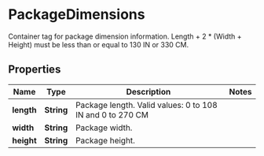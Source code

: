 

# PackageDimensions

Container tag for package dimension information.  Length + 2 * (Width + Height) must be less than or equal to 130 IN or 330 CM.

## Properties

| Name | Type | Description | Notes |
|------------ | ------------- | ------------- | -------------|
|**length** | **String** | Package length.  Valid values: 0 to 108 IN and 0 to 270 CM |  |
|**width** | **String** | Package width. |  |
|**height** | **String** | Package height. |  |



